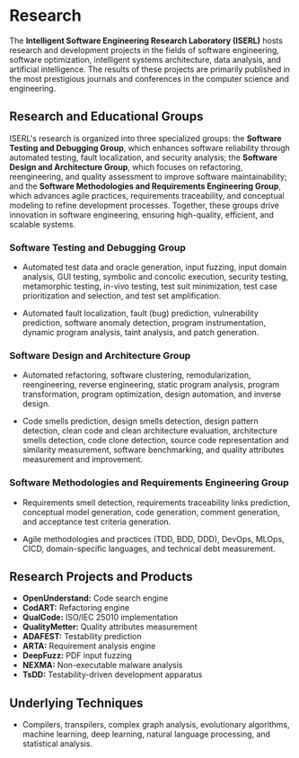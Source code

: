 # Research

The **Intelligent Software Engineering Research Laboratory (ISERL)** hosts research and development projects in the fields of software engineering, software optimization, intelligent systems architecture, data analysis, and artificial intelligence.
The results of these projects are primarily published in the most prestigious journals and conferences in the computer science and engineering.


## Research and Educational Groups
ISERL's research is organized into three specialized groups: the **Software Testing and Debugging Group**, which enhances software reliability through automated testing, fault localization, and security analysis; the **Software Design and Architecture Group**, which focuses on refactoring, reengineering, and quality assessment to improve software maintainability; and the **Software Methodologies and Requirements Engineering Group**, which advances agile practices, requirements traceability, and conceptual modeling to refine development processes. Together, these groups drive innovation in software engineering, ensuring high-quality, efficient, and scalable systems.


### Software Testing and Debugging Group
- Automated test data and oracle generation, input fuzzing, input domain analysis, GUI testing, symbolic and concolic execution, security testing, metamorphic testing, in-vivo testing, test suit minimization, test case prioritization and selection, and test set amplification.

- Automated fault localization, fault (bug) prediction, vulnerability prediction, software anomaly detection, program instrumentation, dynamic program analysis, taint analysis, and patch generation.

### Software Design and Architecture Group
- Automated refactoring, software clustering, remodularization, reengineering, reverse engineering, static program analysis, program transformation, program optimization, design automation, and inverse design.

- Code smells prediction, design smells detection, design pattern detection, clean code and clean architecture evaluation, architecture smells detection, code clone detection, source code representation and similarity measurement, software benchmarking, and quality attributes measurement and improvement.

### Software Methodologies and Requirements Engineering Group
- Requirements smell detection, requirements traceability links prediction, conceptual model generation, code generation, comment generation, and acceptance test criteria generation.

- Agile methodologies and practices (TDD, BDD, DDD), DevOps, MLOps, CICD, domain-specific languages, and technical debt measurement.

 

## Research Projects and Products
- **OpenUnderstand:** Code search engine
- **CodART:** Refactoring engine
- **QualCode:** ISO/IEC 25010 implementation
- **QualityMetter:** Quality attributes measurement
- **ADAFEST:** Testability prediction
- **ARTA:** Requirement analysis engine
- **DeepFuzz:** PDF input fuzzing
- **NEXMA:** Non-executable malware analysis
- **TsDD:** Testability-driven development apparatus


## Underlying Techniques
- Compilers, transpilers, complex graph analysis, evolutionary algorithms, machine learning, deep learning, natural language processing, and statistical analysis.
